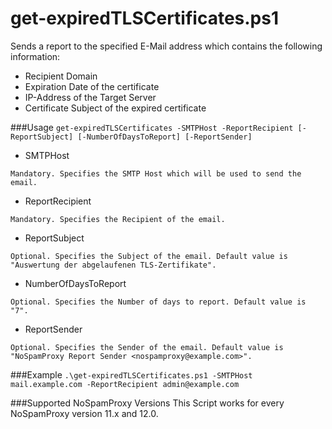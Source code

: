 # get-expiredTLSCertificates.ps1
Sends a report to the specified E-Mail address which contains the following information:
 - Recipient Domain
 - Expiration Date of the certificate
 - IP-Address of the Target Server
 - Certificate Subject of the expired certificate

###Usage
`get-expiredTLSCertificates -SMTPHost -ReportRecipient [-ReportSubject] [-NumberOfDaysToReport] [-ReportSender]`

- SMTPHost
```
Mandatory. Specifies the SMTP Host which will be used to send the email.
```
- ReportRecipient
```
Mandatory. Specifies the Recipient of the email.
```
- ReportSubject
```
Optional. Specifies the Subject of the email. Default value is "Auswertung der abgelaufenen TLS-Zertifikate".
```
- NumberOfDaysToReport
```
Optional. Specifies the Number of days to report. Default value is "7".
```
- ReportSender
```
Optional. Specifies the Sender of the email. Default value is "NoSpamProxy Report Sender <nospamproxy@example.com>".
```

###Example
`.\get-expiredTLSCertificates.ps1 -SMTPHost mail.example.com -ReportRecipient admin@example.com`

###Supported NoSpamProxy Versions
This Script works for every NoSpamProxy version 11.x and 12.0.
